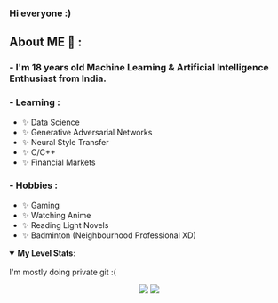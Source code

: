 ### Hi everyone :)

## About ME 💬 :

### - I'm 18 years  old Machine Learning & Artificial Intelligence Enthusiast from India.


### - Learning :
- ✨ Data Science
- ✨ Generative Adversarial Networks
- ✨ Neural Style Transfer
- ✨ C/C++
- ✨ Financial Markets

### - Hobbies : 
- ✨ Gaming
- ✨ Watching Anime
- ✨ Reading Light Novels
- ✨ Badminton (Neighbourhood Professional XD)



<details open>
 <summary> <b>My Level Stats</b>: </summary>
<br>
  I'm mostly doing private git :(
<p align = "center">
  <img src = "https://github-readme-stats.vercel.app/api?username=wianoski&show_icons=true&theme=radical&line_height=27">
  <img src = "https://github-readme-stats.vercel.app/api/top-langs/?username=wianoski&hide=css,java,html,javascript&theme=radical">
</p>

</details>
